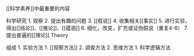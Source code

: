[[科学素养]]中最重要的内容

科学研究
	1. 观察
	2. 提出有趣的问题
	3. [[假说]] 
	4. 收集相关[[事实]] 
	5. 进行实验，得出[[结论]]、[[推论]]、[[蕴涵]] 
	6. 细化，改变，扩充或证伪假说（重复4-6）
	7. 提出普遍的[[理论]] Theory

组成
	1. 实验方法
		1. [[观察方法]] 
		2. 调查方法
	2. 思维方法
		1. 科学逻辑方法